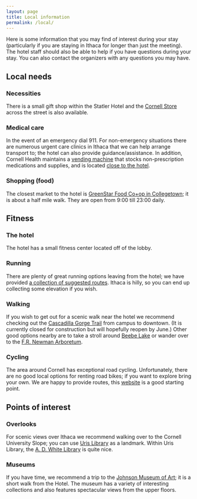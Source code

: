 ```yaml
---
layout: page
title: Local information
permalink: /local/
---
```


Here is some information that you may find of interest during your stay (particularly if you are staying in Ithaca for longer than just the meeting). The hotel staff should also be able to help if you have questions during your stay. You can also contact the organizers with any questions you may have.

## Local needs

### Necessities

There is a small gift shop within the Statler Hotel and the [Cornell Store](https://www.cornellstore.com/) across the street is also available. 

### Medical care

In the event of an emergency dial 911. For non-emergency situations there are numerous urgent care clinics in Ithaca that we can help arrange transport to; the hotel can also provide guidance/assistance. In addition, Cornell Health maintains a [vending machine](https://health.cornell.edu/services/pharmacy/vending) that stocks non-prescription medications and supplies, and is located [close to the hotel](https://health.cornell.edu/get-care/getting-here). 

### Shopping (food)

The closest market to the hotel is [GreenStar Food Co+op in Collegetown](https://greenstar.coop/collegetown/); it is about a half mile walk. They are open from 9:00 till 23:00 daily.

## Fitness

### The hotel

The hotel has a small fitness center located off of the lobby.

### Running 

There are plenty of great running options leaving from the hotel; we have provided [a collection of suggested routes](/running/). Ithaca is hilly, so you can end up collecting some elevation if you wish.

### Walking

If you wish to get out for a scenic walk near the hotel we recommend checking out the [Cascadilla Gorge Trail](https://www.gofingerlakes.org/locations/cascadilla-gorge-trail/) from campus to downtown. (It is currently closed for construction but will hopefully reopen by June.) Other good options nearby are to take a stroll around [Beebe Lake](https://cornellbotanicgardens.org/location/beebe-lake-and-woods/) or wander over to the [F.R. Newman Arboretum](https://cornellbotanicgardens.org/explore/in-f-r-newman-arboretum/).


### Cycling

The area around Cornell has exceptional road cycling. Unfortunately, there are no good local options for renting road bikes; if you want to explore bring your own. We are happy to provide routes, this [website](https://sites.google.com/view/cyclingithaca/home) is a good starting point.

## Points of interest

### Overlooks
For scenic views over Ithaca we recommend walking over to the Cornell University Slope; you can use [Uris Library](https://maps.app.goo.gl/r3TXGghJENGYQYAW8) as a landmark. Within Uris Library, the [A. D. White Library](https://exhibits.library.cornell.edu/a-d-white-library-tour) is quite nice.

### Museums
If you have time, we recommend a trip to the [Johnson Museum of Art](https://museum.cornell.edu/); it is a short walk from the Hotel. The museum has a variety of interesting collections and also features spectacular views from the upper floors.
